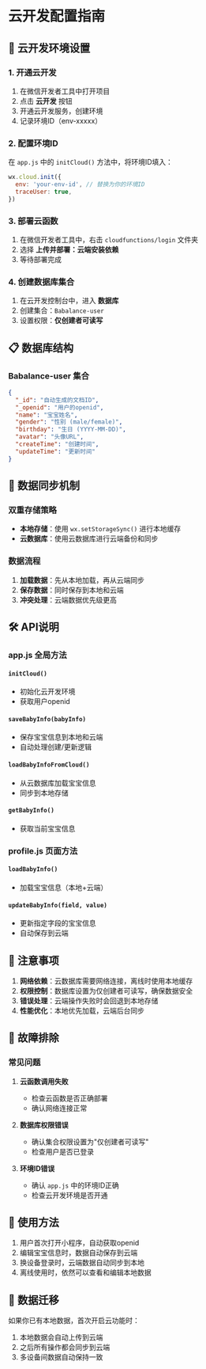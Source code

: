# 云开发配置指南

## 🚀 云开发环境设置

### 1. 开通云开发
1. 在微信开发者工具中打开项目
2. 点击 **云开发** 按钮
3. 开通云开发服务，创建环境
4. 记录环境ID（env-xxxxx）

### 2. 配置环境ID
在 `app.js` 中的 `initCloud()` 方法中，将环境ID填入：

```javascript
wx.cloud.init({
  env: 'your-env-id', // 替换为你的环境ID
  traceUser: true,
})
```

### 3. 部署云函数
1. 在微信开发者工具中，右击 `cloudfunctions/login` 文件夹
2. 选择 **上传并部署：云端安装依赖**
3. 等待部署完成

### 4. 创建数据库集合
1. 在云开发控制台中，进入 **数据库**
2. 创建集合：`Babalance-user`
3. 设置权限：**仅创建者可读写**

## 📋 数据库结构

### Babalance-user 集合
```json
{
  "_id": "自动生成的文档ID",
  "_openid": "用户的openid",
  "name": "宝宝姓名",
  "gender": "性别 (male/female)",
  "birthday": "生日 (YYYY-MM-DD)",
  "avatar": "头像URL",
  "createTime": "创建时间",
  "updateTime": "更新时间"
}
```

## 🔄 数据同步机制

### 双重存储策略
- **本地存储**：使用 `wx.setStorageSync()` 进行本地缓存
- **云数据库**：使用云数据库进行云端备份和同步

### 数据流程
1. **加载数据**：先从本地加载，再从云端同步
2. **保存数据**：同时保存到本地和云端
3. **冲突处理**：云端数据优先级更高

## 🛠️ API说明

### app.js 全局方法

#### `initCloud()`
- 初始化云开发环境
- 获取用户openid

#### `saveBabyInfo(babyInfo)`
- 保存宝宝信息到本地和云端
- 自动处理创建/更新逻辑

#### `loadBabyInfoFromCloud()`
- 从云数据库加载宝宝信息
- 同步到本地存储

#### `getBabyInfo()`
- 获取当前宝宝信息

### profile.js 页面方法

#### `loadBabyInfo()`
- 加载宝宝信息（本地+云端）

#### `updateBabyInfo(field, value)`
- 更新指定字段的宝宝信息
- 自动保存到云端

## 🚨 注意事项

1. **网络依赖**：云数据库需要网络连接，离线时使用本地缓存
2. **权限控制**：数据库设置为仅创建者可读写，确保数据安全
3. **错误处理**：云端操作失败时会回退到本地存储
4. **性能优化**：本地优先加载，云端后台同步

## 🔧 故障排除

### 常见问题

1. **云函数调用失败**
   - 检查云函数是否正确部署
   - 确认网络连接正常

2. **数据库权限错误**
   - 确认集合权限设置为"仅创建者可读写"
   - 检查用户是否已登录

3. **环境ID错误**
   - 确认 `app.js` 中的环境ID正确
   - 检查云开发环境是否开通

## 📱 使用方法

1. 用户首次打开小程序，自动获取openid
2. 编辑宝宝信息时，数据自动保存到云端
3. 换设备登录时，云端数据自动同步到本地
4. 离线使用时，依然可以查看和编辑本地数据

## 🔄 数据迁移

如果你已有本地数据，首次开启云功能时：
1. 本地数据会自动上传到云端
2. 之后所有操作都会同步到云端
3. 多设备间数据自动保持一致 